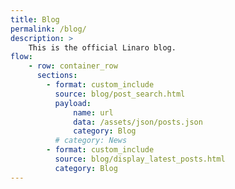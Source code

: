 ```yaml
---
title: Blog
permalink: /blog/
description: >
    This is the official Linaro blog.
flow:
    - row: container_row
      sections:
        - format: custom_include
          source: blog/post_search.html
          payload:
              name: url
              data: /assets/json/posts.json
              category: Blog
          # category: News
        - format: custom_include
          source: blog/display_latest_posts.html
          category: Blog
---
```

